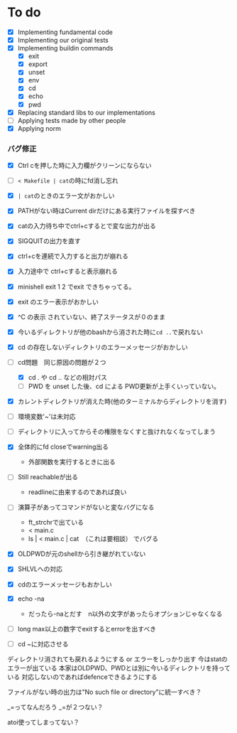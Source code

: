 # To do
- [x] Implementing fundamental code
- [x] Implementing our original tests
- [x] Implementing buildin commands
  - [x] exit
  - [x] export
  - [x] unset
  - [x] env
  - [x] cd
  - [x] echo
  - [x] pwd
- [x] Replacing standard libs to our implementations
- [ ] Applying tests made by other people
- [x] Applying norm

### バグ修正
- [x] Ctrl cを押した時に入力欄がクリーンにならない
- [ ] `< Makefile | cat`の時にfd消し忘れ
- [x] `| cat`のときのエラー文がおかしい
- [x] PATHがない時はCurrent dirだけにある実行ファイルを探すべき
- [x] catの入力待ち中でctrl+cするとで変な出力が出る
- [x] SIGQUITの出力を直す
- [x] ctrl+cを連続で入力すると出力が崩れる
- [x] 入力途中で ctrl+cすると表示崩れる
- [x] minishell exit 1 2 でexit できちゃってる。
- [x] exit のエラー表示がおかしい
- [x] ^C の表示 されていない、終了ステータスが０のまま
- [x] 今いるディレクトリが他のbashから消された時に`cd ..`で戻れない
- [x] cd の存在しないディレクトリのエラーメッセージがおかしい
- [ ] cd問題　同じ原因の問題が２つ
	- [x] cd . や cd .. などの相対パス
	- [ ] PWD を unset した後、cd による PWD更新が上手くいっていない。
- [x] カレントディレクトリが消えた時(他のターミナルからディレクトリを消す)
- [ ] 環境変数'~'は未対応
- [ ] ディレクトリに入ってからその権限をなくすと抜けれなくなってしまう

- [x] 全体的にfd closeでwarning出る
  - 外部関数を実行するときに出る
- [ ] Still reachableが出る
  - readlineに由来するのであれば良い
- [ ] 演算子があってコマンドがないと変なバグになる
  - ft_strchrで出ている
  - < main.c
  - ls | < main.c | cat　（これは要相談）
	でバグる
- [x] OLDPWDが元のshellから引き継がれていない
- [x] SHLVLへの対応
- [x] cdのエラーメッセージもおかしい
- [x] echo -na
  - だったら-naとだす　n以外の文字があったらオプションじゃなくなる
- [ ] long max以上の数字でexitするとerrorを出すべき

- [ ] cd ~に対応させる

ディレクトリ消されても戻れるようにする or エラーをしっかり出す
	今はstatのエラーが出ている
	本家はOLDPWD、PWDとは別に今いるディレクトリを持っている
		対応しないのであればdefenceできるようにする

ファイルがない時の出力は"No such file or directory"に統一すべき？

_=ってなんだろう
_=が２つない？

atoi使ってしまってない？
